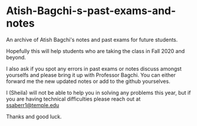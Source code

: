 # Atish-Bagchi-s-past-exams-and-notes
An archive of Atish Bagchi's notes and past exams for future students.

Hopefully this will help students who are taking the class in Fall 2020 and beyond.



I also ask if you spot any errors in past exams or notes discuss amongst yourselfs and please bring it up with Professor Bagchi. You can either forward me the new updated notes or add to the github yourselves.


I (Sheila) will not be able to help you in solving any problems this year, but if you are having technical difficulties please reach out at ssaberr1@temple.edu 



Thanks and good luck.
